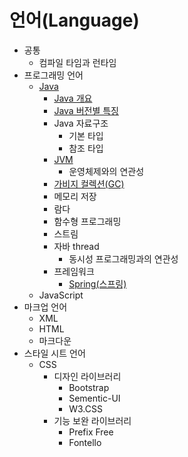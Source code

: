 # 언어(Language)

- 공통
  - 컴파일 타임과 런타임
- 프로그래밍 언어
  - [Java](./Java/)
    - [Java 개요](./contents/Java-Overview.md)
    - [Java 버전별 특징](./contents/Java-feature-by-version.md)
    - Java 자료구조
      - 기본 타입
      - 참조 타입
    - [JVM](./Java/contents/JVM.md)
      - 운영체제와의 연관성
    - [가비지 컬렉션(GC)](./Java/contents/Garbage-Collection.md)
    - 메모리 저장
    - 람다
    - 함수형 프로그래밍
    - 스트림
    - 자바 thread
      - 동시성 프로그래밍과의 연관성
    - 프레임워크
      - [Spring(스프링)](./Java/contents/Spring.md)
  - JavaScript
- 마크업 언어
  - XML
  - HTML
  - 마크다운
- 스타일 시트 언어
  - CSS
    - 디자인 라이브러리
      - Bootstrap
      - Sementic-UI
      - W3.CSS
    - 기능 보완 라이브러리
      - Prefix Free
      - Fontello
